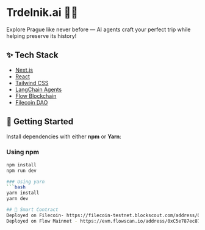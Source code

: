# Trdelnik.ai 🏰🤖

Explore Prague like never before — AI agents craft your perfect trip while helping preserve its history!

## ✨ Tech Stack

- [Next.js](https://nextjs.org/)
- [React](https://reactjs.org/)
- [Tailwind CSS](https://tailwindcss.com/)
- [LangChain Agents](https://docs.langchain.com/)
- [Flow Blockchain](https://developers.flow.com/)
- [Filecoin DAO](https://filecoin.io/)

## 🚀 Getting Started

Install dependencies with either **npm** or **Yarn**:

### Using npm

```bash
npm install
npm run dev

### Using yarn
```bash
yarn install
yarn dev

## 🚀 Smart Contract
Deployed on Filecoin- https://filecoin-testnet.blockscout.com/address/0x6ae307BbEEAAE860d7bF9A5e49d7a44B60867Daf
Deployed on Flow Mainnet - https://evm.flowscan.io/address/0xC5e787ec873e78F43dE8C8e3871ae828A9592109


